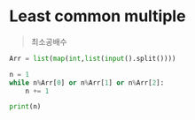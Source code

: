 # Least common multiple

> 최소공배수



```python
Arr = list(map(int,list(input().split())))

n = 1
while n%Arr[0] or n%Arr[1] or n%Arr[2]:
    n += 1

print(n)
```


